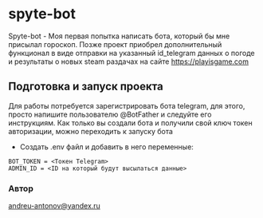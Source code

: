 # spyte-bot
Spyte-bot - Моя первая попытка написать бота, который бы мне присылал гороскоп. Позже проект приобрел дополнительный функционал в виде отправки на указанный id_telegram данных о погоде и результаты о новых steam раздачах на сайте https://playisgame.com

## Подготовка и запуск проекта

Для работы потребуется зарегистрировать бота telegram, для этого, просто напишите пользователю @BotFather и следуйте его инструкциям. Как только вы создали бота и получили свой ключ токен авторизации, можно переходить к запуску бота

* Cоздать .env файл и добавить в него переменные:
```
BOT_TOKEN = <Токен Telegram>
ADMIN_ID = <ID на который будут высылаться данные>
```
### Автор
andreu-antonov@yandex.ru
